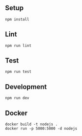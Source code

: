 

## Setup

```
npm install
```

## Lint

```
npm run lint
```

## Test

```
npm run test
```

## Development

```
npm run dev
```

## Docker

```
docker build -t nodejs .
docker run -p 5000:5000 -d nodejs
```
